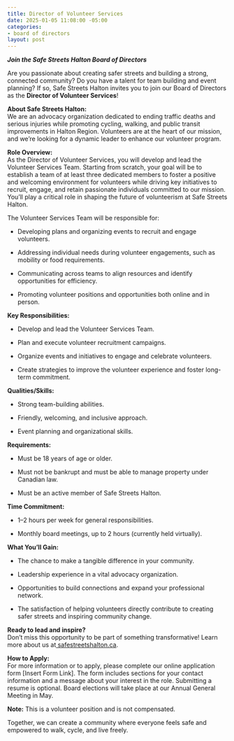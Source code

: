 ```yaml
---
title: Director of Volunteer Services
date: 2025-01-05 11:08:00 -05:00
categories:
- board of directors
layout: post
---
```


***Join the Safe Streets Halton Board of Directors***

Are you passionate about creating safer streets and building a strong, connected community? Do you have a talent for team building and event planning? If so, Safe Streets Halton invites you to join our Board of Directors as the **Director of Volunteer Services**!

**About Safe Streets Halton:**\
We are an advocacy organization dedicated to ending traffic deaths and serious injuries while promoting cycling, walking, and public transit improvements in Halton Region. Volunteers are at the heart of our mission, and we’re looking for a dynamic leader to enhance our volunteer program.

**Role Overview:**\
As the Director of Volunteer Services, you will develop and lead the Volunteer Services Team. Starting from scratch, your goal will be to establish a team of at least three dedicated members to foster a positive and welcoming environment for volunteers while driving key initiatives to recruit, engage, and retain passionate individuals committed to our mission. You’ll play a critical role in shaping the future of volunteerism at Safe Streets Halton.

The Volunteer Services Team will be responsible for:

* Developing plans and organizing events to recruit and engage volunteers.

* Addressing individual needs during volunteer engagements, such as mobility or food requirements.

* Communicating across teams to align resources and identify opportunities for efficiency.

* Promoting volunteer positions and opportunities both online and in person.

**Key Responsibilities:**

* Develop and lead the Volunteer Services Team.

* Plan and execute volunteer recruitment campaigns.

* Organize events and initiatives to engage and celebrate volunteers.

* Create strategies to improve the volunteer experience and foster long-term commitment.

**Qualities/Skills:**

* Strong team-building abilities.

* Friendly, welcoming, and inclusive approach.

* Event planning and organizational skills.

**Requirements:**

* Must be 18 years of age or older.

* Must not be bankrupt and must be able to manage property under Canadian law.

* Must be an active member of Safe Streets Halton.

**Time Commitment:**

* 1–2 hours per week for general responsibilities.

* Monthly board meetings, up to 2 hours (currently held virtually).

**What You’ll Gain:**

* The chance to make a tangible difference in your community.

* Leadership experience in a vital advocacy organization.

* Opportunities to build connections and expand your professional network.

* The satisfaction of helping volunteers directly contribute to creating safer streets and inspiring community change.

**Ready to lead and inspire?**\
Don’t miss this opportunity to be part of something transformative! Learn more about us at[ safestreetshalton.ca](https://safestreetshalton.ca).

**How to Apply:**\
For more information or to apply, please complete our online application form \[Insert Form Link\]. The form includes sections for your contact information and a message about your interest in the role. Submitting a resume is optional. Board elections will take place at our Annual General Meeting in May.

**Note:** This is a volunteer position and is not compensated.

Together, we can create a community where everyone feels safe and empowered to walk, cycle, and live freely.